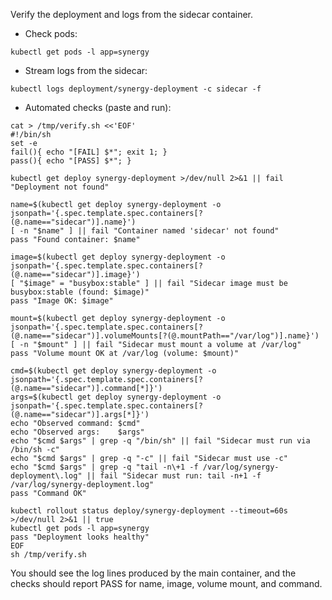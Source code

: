 Verify the deployment and logs from the sidecar container.

- Check pods:

`kubectl get pods -l app=synergy`

- Stream logs from the sidecar:

`kubectl logs deployment/synergy-deployment -c sidecar -f`

- Automated checks (paste and run):

```
cat > /tmp/verify.sh <<'EOF'
#!/bin/sh
set -e
fail(){ echo "[FAIL] $*"; exit 1; }
pass(){ echo "[PASS] $*"; }

kubectl get deploy synergy-deployment >/dev/null 2>&1 || fail "Deployment not found"

name=$(kubectl get deploy synergy-deployment -o jsonpath='{.spec.template.spec.containers[?(@.name=="sidecar")].name}')
[ -n "$name" ] || fail "Container named 'sidecar' not found"
pass "Found container: $name"

image=$(kubectl get deploy synergy-deployment -o jsonpath='{.spec.template.spec.containers[?(@.name=="sidecar")].image}')
[ "$image" = "busybox:stable" ] || fail "Sidecar image must be busybox:stable (found: $image)"
pass "Image OK: $image"

mount=$(kubectl get deploy synergy-deployment -o jsonpath='{.spec.template.spec.containers[?(@.name=="sidecar")].volumeMounts[?(@.mountPath=="/var/log")].name}')
[ -n "$mount" ] || fail "Sidecar must mount a volume at /var/log"
pass "Volume mount OK at /var/log (volume: $mount)"

cmd=$(kubectl get deploy synergy-deployment -o jsonpath='{.spec.template.spec.containers[?(@.name=="sidecar")].command[*]}')
args=$(kubectl get deploy synergy-deployment -o jsonpath='{.spec.template.spec.containers[?(@.name=="sidecar")].args[*]}')
echo "Observed command: $cmd"
echo "Observed args:    $args"
echo "$cmd $args" | grep -q "/bin/sh" || fail "Sidecar must run via /bin/sh -c"
echo "$cmd $args" | grep -q "-c" || fail "Sidecar must use -c"
echo "$cmd $args" | grep -q "tail -n\+1 -f /var/log/synergy-deployment\.log" || fail "Sidecar must run: tail -n+1 -f /var/log/synergy-deployment.log"
pass "Command OK"

kubectl rollout status deploy/synergy-deployment --timeout=60s >/dev/null 2>&1 || true
kubectl get pods -l app=synergy
pass "Deployment looks healthy"
EOF
sh /tmp/verify.sh
```

You should see the log lines produced by the main container, and the checks should report PASS for name, image, volume mount, and command.
